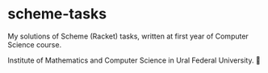 scheme-tasks
============
My solutions of Scheme (Racket) tasks, written at first year of Computer Science course.

Institute of Mathematics and Computer Science in Ural Federal University.

